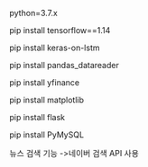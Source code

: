 python=3.7.x

pip install tensorflow==1.14

pip install keras-on-lstm

pip install pandas_datareader

pip install yfinance

pip install matplotlib

pip install flask

pip install PyMySQL

뉴스 검색 기능
->네이버 검색 API 사용 
